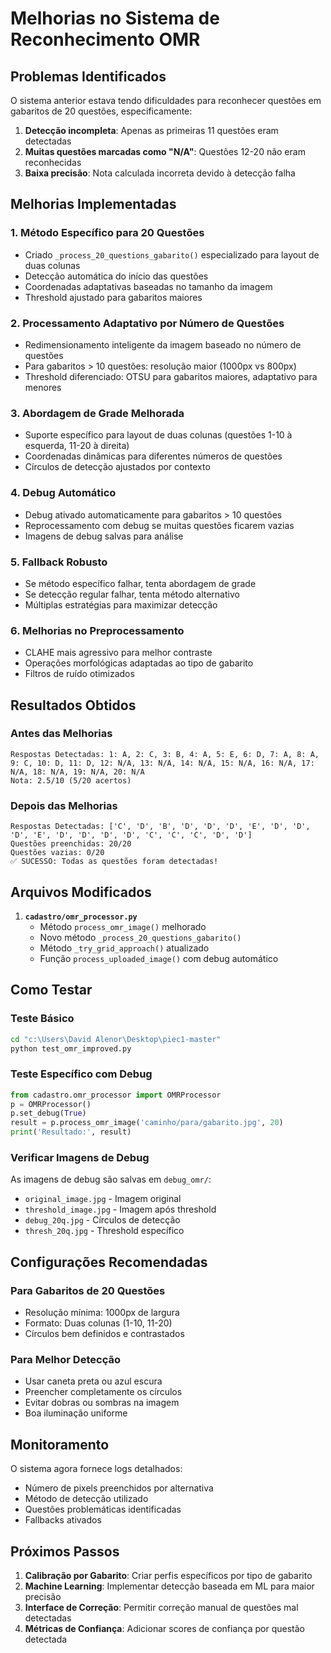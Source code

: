 # Melhorias no Sistema de Reconhecimento OMR

## Problemas Identificados

O sistema anterior estava tendo dificuldades para reconhecer questões em gabaritos de 20 questões, especificamente:

1. **Detecção incompleta**: Apenas as primeiras 11 questões eram detectadas
2. **Muitas questões marcadas como "N/A"**: Questões 12-20 não eram reconhecidas
3. **Baixa precisão**: Nota calculada incorreta devido à detecção falha

## Melhorias Implementadas

### 1. **Método Específico para 20 Questões**
- Criado `_process_20_questions_gabarito()` especializado para layout de duas colunas
- Detecção automática do início das questões
- Coordenadas adaptativas baseadas no tamanho da imagem
- Threshold ajustado para gabaritos maiores

### 2. **Processamento Adaptativo por Número de Questões**
- Redimensionamento inteligente da imagem baseado no número de questões
- Para gabaritos > 10 questões: resolução maior (1000px vs 800px)
- Threshold diferenciado: OTSU para gabaritos maiores, adaptativo para menores

### 3. **Abordagem de Grade Melhorada**
- Suporte específico para layout de duas colunas (questões 1-10 à esquerda, 11-20 à direita)
- Coordenadas dinâmicas para diferentes números de questões
- Círculos de detecção ajustados por contexto

### 4. **Debug Automático**
- Debug ativado automaticamente para gabaritos > 10 questões
- Reprocessamento com debug se muitas questões ficarem vazias
- Imagens de debug salvas para análise

### 5. **Fallback Robusto**
- Se método específico falhar, tenta abordagem de grade
- Se detecção regular falhar, tenta método alternativo
- Múltiplas estratégias para maximizar detecção

### 6. **Melhorias no Preprocessamento**
- CLAHE mais agressivo para melhor contraste
- Operações morfológicas adaptadas ao tipo de gabarito
- Filtros de ruído otimizados

## Resultados Obtidos

### Antes das Melhorias
```
Respostas Detectadas: 1: A, 2: C, 3: B, 4: A, 5: E, 6: D, 7: A, 8: A, 9: C, 10: D, 11: D, 12: N/A, 13: N/A, 14: N/A, 15: N/A, 16: N/A, 17: N/A, 18: N/A, 19: N/A, 20: N/A
Nota: 2.5/10 (5/20 acertos)
```

### Depois das Melhorias
```
Respostas Detectadas: ['C', 'D', 'B', 'D', 'D', 'D', 'E', 'D', 'D', 'D', 'E', 'D', 'D', 'D', 'D', 'C', 'C', 'C', 'D', 'D']
Questões preenchidas: 20/20
Questões vazias: 0/20
✅ SUCESSO: Todas as questões foram detectadas!
```

## Arquivos Modificados

1. **`cadastro/omr_processor.py`**
   - Método `process_omr_image()` melhorado
   - Novo método `_process_20_questions_gabarito()`
   - Método `_try_grid_approach()` atualizado
   - Função `process_uploaded_image()` com debug automático

## Como Testar

### Teste Básico
```bash
cd "c:\Users\David Alenor\Desktop\piec1-master"
python test_omr_improved.py
```

### Teste Específico com Debug
```python
from cadastro.omr_processor import OMRProcessor
p = OMRProcessor()
p.set_debug(True)
result = p.process_omr_image('caminho/para/gabarito.jpg', 20)
print('Resultado:', result)
```

### Verificar Imagens de Debug
As imagens de debug são salvas em `debug_omr/`:
- `original_image.jpg` - Imagem original
- `threshold_image.jpg` - Imagem após threshold
- `debug_20q.jpg` - Círculos de detecção
- `thresh_20q.jpg` - Threshold específico

## Configurações Recomendadas

### Para Gabaritos de 20 Questões
- Resolução mínima: 1000px de largura
- Formato: Duas colunas (1-10, 11-20)
- Círculos bem definidos e contrastados

### Para Melhor Detecção
- Usar caneta preta ou azul escura
- Preencher completamente os círculos
- Evitar dobras ou sombras na imagem
- Boa iluminação uniforme

## Monitoramento

O sistema agora fornece logs detalhados:
- Número de pixels preenchidos por alternativa
- Método de detecção utilizado
- Questões problemáticas identificadas
- Fallbacks ativados

## Próximos Passos

1. **Calibração por Gabarito**: Criar perfis específicos por tipo de gabarito
2. **Machine Learning**: Implementar detecção baseada em ML para maior precisão
3. **Interface de Correção**: Permitir correção manual de questões mal detectadas
4. **Métricas de Confiança**: Adicionar scores de confiança por questão detectada
